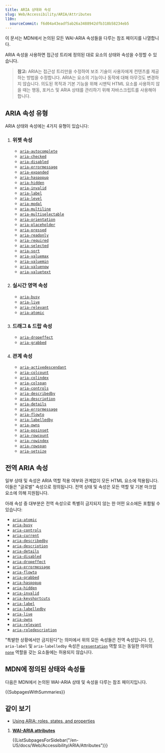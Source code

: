 ```yaml
---
title: ARIA 상태와 속성
slug: Web/Accessibility/ARIA/Attributes
l10n:
  sourceCommit: f6d04a43eadf5ab26a3488942dfb318b58234eb5
---
```


이 문서는 MDN에서 논의된 모든 <abbr>WAI-ARIA</abbr> 속성들을 다루는 참조 페이지를 나열합니다.

<abbr>ARIA</abbr> 속성을 사용하면 접근성 트리에 정의된 대로 요소의 상태와 속성을 수정할 수 있습니다.

> **참고:** ARIA는 접근성 트리만을 수정하여 보조 기술이 사용자에게 컨텐츠를 제공하는 방법을 수정합니다. ARIA는 요소의 기능이나 동작에 대해 아무것도 변경하지 않습니다. 의도된 목적과 기본 기능을 위해 시맨틱 HTML 요소를 사용하지 않을 때는 행동, 포커스 및 ARIA 상태를 관리하기 위해 자바스크립트를 사용해야 합니다.

## ARIA 속성 유형

ARIA 상태와 속성에는 4가지 유형이 있습니다:

1. ### 위젯 속성

   - [`aria-autocomplete`](/ko/docs/Web/Accessibility/ARIA/Attributes/aria-autocomplete)
   - [`aria-checked`](/ko/docs/Web/Accessibility/ARIA/Attributes/aria-checked)
   - [`aria-disabled`](/ko/docs/Web/Accessibility/ARIA/Attributes/aria-disabled)
   - [`aria-errormessage`](/ko/docs/Web/Accessibility/ARIA/Attributes/aria-errormessage)
   - [`aria-expanded`](/ko/docs/Web/Accessibility/ARIA/Attributes/aria-expanded)
   - [`aria-haspopup`](/ko/docs/Web/Accessibility/ARIA/Attributes/aria-haspopup)
   - [`aria-hidden`](/ko/docs/Web/Accessibility/ARIA/Attributes/aria-hidden)
   - [`aria-invalid`](/ko/docs/Web/Accessibility/ARIA/Attributes/aria-invalid)
   - [`aria-label`](/ko/docs/Web/Accessibility/ARIA/Attributes/aria-label)
   - [`aria-level`](/ko/docs/Web/Accessibility/ARIA/Attributes/aria-level)
   - [`aria-modal`](/ko/docs/Web/Accessibility/ARIA/Attributes/aria-modal)
   - [`aria-multiline`](/ko/docs/Web/Accessibility/ARIA/Attributes/aria-multiline)
   - [`aria-multiselectable`](/ko/docs/Web/Accessibility/ARIA/Attributes/aria-multiselectable)
   - [`aria-orientation`](/ko/docs/Web/Accessibility/ARIA/Attributes/aria-orientation)
   - [`aria-placeholder`](/ko/docs/Web/Accessibility/ARIA/Attributes/aria-placeholder)
   - [`aria-pressed`](/ko/docs/Web/Accessibility/ARIA/Attributes/aria-pressed)
   - [`aria-readonly`](/ko/docs/Web/Accessibility/ARIA/Attributes/aria-readonly)
   - [`aria-required`](/ko/docs/Web/Accessibility/ARIA/Attributes/aria-required)
   - [`aria-selected`](/ko/docs/Web/Accessibility/ARIA/Attributes/aria-selected)
   - [`aria-sort`](/ko/docs/Web/Accessibility/ARIA/Attributes/aria-sort)
   - [`aria-valuemax`](/ko/docs/Web/Accessibility/ARIA/Attributes/aria-valuemax)
   - [`aria-valuemin`](/ko/docs/Web/Accessibility/ARIA/Attributes/aria-valuemin)
   - [`aria-valuenow`](/ko/docs/Web/Accessibility/ARIA/Attributes/aria-valuenow)
   - [`aria-valuetext`](/ko/docs/Web/Accessibility/ARIA/Attributes/aria-valuetext)

2. ### 실시간 영역 속성

   - [`aria-busy`](/ko/docs/Web/Accessibility/ARIA/Attributes/aria-busy)
   - [`aria-live`](/ko/docs/Web/Accessibility/ARIA/Attributes/aria-live)
   - [`aria-relevant`](/ko/docs/Web/Accessibility/ARIA/Attributes/aria-relevant)
   - [`aria-atomic`](/ko/docs/Web/Accessibility/ARIA/Attributes/aria-atomic)

3. ### 드래그 & 드랍 속성

   - [`aria-dropeffect`](/ko/docs/Web/Accessibility/ARIA/Attributes/aria-dropeffect)
   - [`aria-grabbed`](/ko/docs/Web/Accessibility/ARIA/Attributes/aria-grabbed)

4. ### 관계 속성

   - [`aria-activedescendant`](/ko/docs/Web/Accessibility/ARIA/Attributes/aria-activedescendant)
   - [`aria-colcount`](/ko/docs/Web/Accessibility/ARIA/Attributes/aria-colcount)
   - [`aria-colindex`](/ko/docs/Web/Accessibility/ARIA/Attributes/aria-colindex)
   - [`aria-colspan`](/ko/docs/Web/Accessibility/ARIA/Attributes/aria-colspan)
   - [`aria-controls`](/ko/docs/Web/Accessibility/ARIA/Attributes/aria-controls)
   - [`aria-describedby`](/ko/docs/Web/Accessibility/ARIA/Attributes/aria-describedby)
   - [`aria-description`](/ko/docs/Web/Accessibility/ARIA/Attributes/aria-description)
   - [`aria-details`](/ko/docs/Web/Accessibility/ARIA/Attributes/aria-details)
   - [`aria-errormessage`](/ko/docs/Web/Accessibility/ARIA/Attributes/aria-errormessage)
   - [`aria-flowto`](/ko/docs/Web/Accessibility/ARIA/Attributes/aria-flowto)
   - [`aria-labelledby`](/ko/docs/Web/Accessibility/ARIA/Attributes/aria-labelledby)
   - [`aria-owns`](/ko/docs/Web/Accessibility/ARIA/Attributes/aria-owns)
   - [`aria-posinset`](/ko/docs/Web/Accessibility/ARIA/Attributes/aria-posinset)
   - [`aria-rowcount`](/ko/docs/Web/Accessibility/ARIA/Attributes/aria-rowcount)
   - [`aria-rowindex`](/ko/docs/Web/Accessibility/ARIA/Attributes/aria-rowindex)
   - [`aria-rowspan`](/ko/docs/Web/Accessibility/ARIA/Attributes/aria-rowspan)
   - [`aria-setsize`](/ko/docs/Web/Accessibility/ARIA/Attributes/aria-setsize)

## 전역 ARIA 속성

일부 상태 및 속성은 ARIA 역할 적용 여부와 관계없이 모든 HTML 요소에 적용됩니다. 이들은 "글로벌" 속성으로 정의됩니다. 전역 상태 및 속성은 모든 역할 및 기본 마크업 요소에 의해 지원됩니다.

아래 속성 중 대부분은 전역 속성으로 특별히 금지되지 않는 한 어떤 요소에든 포함될 수 있습니다:

- [`aria-atomic`](/ko/docs/Web/Accessibility/ARIA/Attributes/aria-atomic)
- [`aria-busy`](/ko/docs/Web/Accessibility/ARIA/Attributes/aria-busy)
- [`aria-controls`](/ko/docs/Web/Accessibility/ARIA/Attributes/aria-controls)
- [`aria-current`](/ko/docs/Web/Accessibility/ARIA/Attributes/aria-current)
- [`aria-describedby`](/ko/docs/Web/Accessibility/ARIA/Attributes/aria-describedby)
- [`aria-description`](/ko/docs/Web/Accessibility/ARIA/Attributes/aria-description)
- [`aria-details`](/ko/docs/Web/Accessibility/ARIA/Attributes/aria-details)
- [`aria-disabled`](/ko/docs/Web/Accessibility/ARIA/Attributes/aria-disabled)
- [`aria-dropeffect`](/ko/docs/Web/Accessibility/ARIA/Attributes/aria-dropeffect)
- [`aria-errormessage`](/ko/docs/Web/Accessibility/ARIA/Attributes/aria-errormessage)
- [`aria-flowto`](/ko/docs/Web/Accessibility/ARIA/Attributes/aria-flowto)
- [`aria-grabbed`](/ko/docs/Web/Accessibility/ARIA/Attributes/aria-grabbed)
- [`aria-haspopup`](/ko/docs/Web/Accessibility/ARIA/Attributes/aria-haspopup)
- [`aria-hidden`](/ko/docs/Web/Accessibility/ARIA/Attributes/aria-hidden)
- [`aria-invalid`](/ko/docs/Web/Accessibility/ARIA/Attributes/aria-invalid)
- [`aria-keyshortcuts`](/ko/docs/Web/Accessibility/ARIA/Attributes/aria-keyshortcuts)
- [`aria-label`](/ko/docs/Web/Accessibility/ARIA/Attributes/aria-label)
- [`aria-labelledby`](/ko/docs/Web/Accessibility/ARIA/Attributes/aria-labelledby)
- [`aria-live`](/ko/docs/Web/Accessibility/ARIA/Attributes/aria-live)
- [`aria-owns`](/ko/docs/Web/Accessibility/ARIA/Attributes/aria-owns)
- [`aria-relevant`](/ko/docs/Web/Accessibility/ARIA/Attributes/aria-relevant)
- [`aria-roledescription`](/ko/docs/Web/Accessibility/ARIA/Attributes/aria-roledescription)

"특뱔한 상황에서만 금지된다"는 의미에서 위의 모든 속성들은 전역 속성입니다. 단, `aria-label` 및 `aria-labelledby` 속성은 [`presentation`](/ko/docs/Web/Accessibility/ARIA/Roles/presentation_role) 역할 또는 동일한 의미의 [`none`](/ko/docs/Web/Accessibility/ARIA/Roles/none_role) 역할을 갖는 요소들에는 허용되지 않습니다.

## MDN에 정의된 상태와 속성들

다음은 <abbr>MDN</abbr>에서 논의된 WAI-ARIA</abbr> 상태 및 속성을 다루는 참조 페이지입니다.

{{SubpagesWithSummaries}}

## 같이 보기

- [Using ARIA: roles, states, and properties](/ko/docs/Web/Accessibility/ARIA/ARIA_Techniques)

<section id="Quick_links">

1. [**<abbr>WAI-ARIA</abbr> attributes**](/ko/docs/Web/Accessibility/ARIA/Attributes)

   {{ListSubpagesForSidebar("/en-US/docs/Web/Accessibility/ARIA/Attributes")}}

</section>
